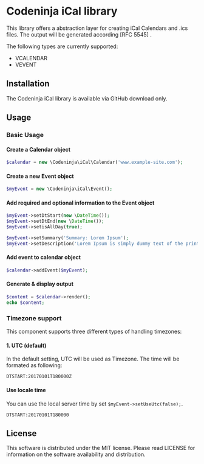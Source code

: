 # Codeninja iCal library

This library offers a abstraction layer for creating iCal Calendars and .ics files. The output will be generated according [RFC 5545] .

The following types are currently supported:

* VCALENDAR
* VEVENT

## Installation
The Codeninja iCal library is available via GitHub download only.

## Usage

### Basic Usage

#### Create a Calendar object

```PHP
$calendar = new \Codeninja\iCal\Calendar('www.example-site.com');
```

#### Create a new Event object

```PHP
$myEvent = new \Codeninja\iCal\Event();
```


#### Add required and optional information to the Event object
```PHP
$myEvent->setDtStart(new \DateTime());
$myEvent->setDtEnd(new \DateTime());
$myEvent->setisAllDay(true);

$myEvent->setSummary('Summary: Lorem Ipsum');
$myEvent->setDescription('Lorem Ipsum is simply dummy text of the printing and typesetting industry.');
```

#### Add event to calendar object

```PHP
$calendar->addEvent($myEvent);
```

#### Generate & display output

```PHP
$content = $calendar->render();
echo $content;
```


### Timezone support

This component supports three different types of handling timezones:

#### 1. UTC (default)

In the default setting, UTC will be used as Timezone. The time will be formated as following:

```
DTSTART:20170101T180000Z
```

#### Use locale time

You can use the local server time by set `$myEvent->setUseUtc(false);`.

```
DTSTART:20170101T180000
```

## License

This software is distributed under the MIT license. Please read LICENSE for information on the
software availability and distribution.